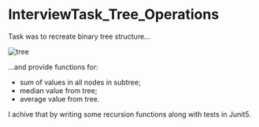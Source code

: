 # InterviewTask_Tree_Operations
Task was to recreate binary tree structure...

![tree](https://user-images.githubusercontent.com/29871604/76974481-8ee66800-6931-11ea-815d-9e58628b4f02.jpg)

...and provide functions for:
* sum of values in all nodes in subtree;
* median value from tree;
* average value from tree.

I achive that by writing some recursion functions along with tests in Junit5.
